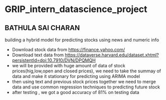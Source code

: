 # GRIP_intern_datascience_project
## BATHULA SAI CHARAN

building a hybrid model for predicting stocks using  news  and numeric info 

- Download stock data from https://finance.yahoo.com/
- Download text data from https://dataverse.harvard.edu/dataset.xhtml?persistentId=doi:10.7910/DVN/DPQMQH
- we will be provided with huge amount of data of stock prices(hig,low,open and closed prices), we need to take the summay of data and make it stationary for predicting using ARIMA model
- then using text and previous stock prices together we need to merge data and use common regression techniques to predicting future stock
- after testing , we got a good accuracy of 81% on testing data

